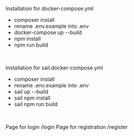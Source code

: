 
Installation for docker-compose.yml

<ul>
    <li>composer install</li>
    <li>rename .env.example into .env</li>
    <li>docker-compose up --build</li>
    <li>npm install</li>
    <li>npm run build</li>
</ul>
<br/>

Installation for sail.docker-compose.yml

<ul>
    <li>composer install</li>
    <li>rename .env.example into .env</li>
    <li>sail up --build</li>
    <li>sail npm install</li>
    <li>sail npm run build</li>
</ul>


<br />

Page for login /login
Page for registration /register